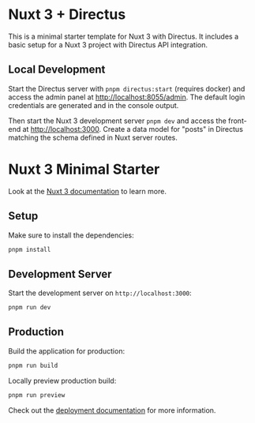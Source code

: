 # Nuxt 3 + Directus

This is a minimal starter template for Nuxt 3 with Directus. It includes a basic setup for a Nuxt 3 project with Directus API integration.

## Local Development

Start the Directus server with `pnpm directus:start` (requires docker) and access the admin panel at <http://localhost:8055/admin>. The default login credentials are generated and in the console output.

Then start the Nuxt 3 development server `pnpm dev` and access the front-end at <http://localhost:3000>. Create a data model for "posts" in Directus matching the schema defined in Nuxt server routes.

# Nuxt 3 Minimal Starter

Look at the [Nuxt 3 documentation](https://nuxt.com/docs/getting-started/introduction) to learn more.

## Setup

Make sure to install the dependencies:

```bash
pnpm install
```

## Development Server

Start the development server on `http://localhost:3000`:

```bash
pnpm run dev
```

## Production

Build the application for production:

```bash
pnpm run build
```

Locally preview production build:

```bash
pnpm run preview
```

Check out the [deployment documentation](https://nuxt.com/docs/getting-started/deployment) for more information.
